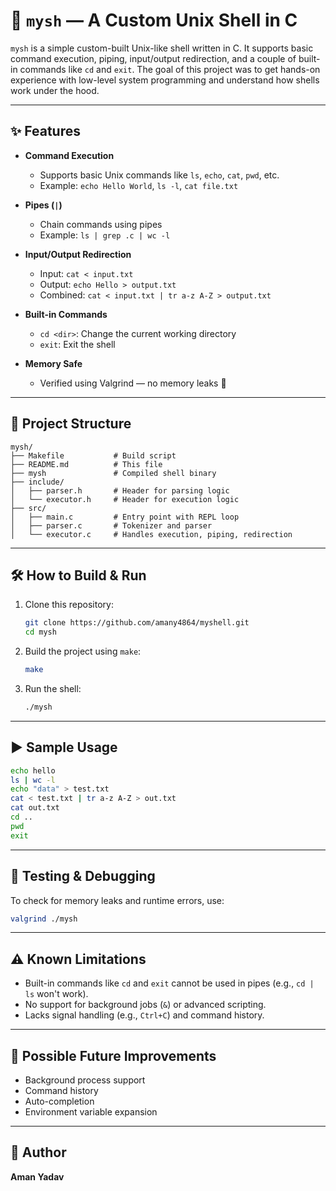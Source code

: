 # 🐚 `mysh` — A Custom Unix Shell in C

`mysh` is a simple custom-built Unix-like shell written in C. It supports basic command execution, piping, input/output redirection, and a couple of built-in commands like `cd` and `exit`. The goal of this project was to get hands-on experience with low-level system programming and understand how shells work under the hood.

---

## ✨ Features

- **Command Execution**
  - Supports basic Unix commands like `ls`, `echo`, `cat`, `pwd`, etc.
  - Example: `echo Hello World`, `ls -l`, `cat file.txt`

- **Pipes (`|`)**
  - Chain commands using pipes
  - Example: `ls | grep .c | wc -l`

- **Input/Output Redirection**
  - Input: `cat < input.txt`
  - Output: `echo Hello > output.txt`
  - Combined: `cat < input.txt | tr a-z A-Z > output.txt`

- **Built-in Commands**
  - `cd <dir>`: Change the current working directory
  - `exit`: Exit the shell

- **Memory Safe**
  - Verified using Valgrind — no memory leaks 🎉

---

## 📁 Project Structure

```
mysh/
├── Makefile           # Build script
├── README.md          # This file
├── mysh               # Compiled shell binary
├── include/
│   ├── parser.h       # Header for parsing logic
│   └── executor.h     # Header for execution logic
├── src/
│   ├── main.c         # Entry point with REPL loop
│   ├── parser.c       # Tokenizer and parser
│   └── executor.c     # Handles execution, piping, redirection
```

---

## 🛠️ How to Build & Run

1. Clone this repository:
   ```bash
   git clone https://github.com/amany4864/myshell.git
   cd mysh
   ```

2. Build the project using `make`:
   ```bash
   make
   ```

3. Run the shell:
   ```bash
   ./mysh
   ```

---

## ▶️ Sample Usage

```bash
echo hello
ls | wc -l
echo "data" > test.txt
cat < test.txt | tr a-z A-Z > out.txt
cat out.txt
cd ..
pwd
exit
```

---

## 🧪 Testing & Debugging

To check for memory leaks and runtime errors, use:

```bash
valgrind ./mysh
```

---

## ⚠️ Known Limitations

- Built-in commands like `cd` and `exit` cannot be used in pipes (e.g., `cd | ls` won't work).
- No support for background jobs (`&`) or advanced scripting.
- Lacks signal handling (e.g., `Ctrl+C`) and command history.

---

## 🚀 Possible Future Improvements

- Background process support
- Command history
- Auto-completion
- Environment variable expansion

---

## 👤 Author

**Aman Yadav**
